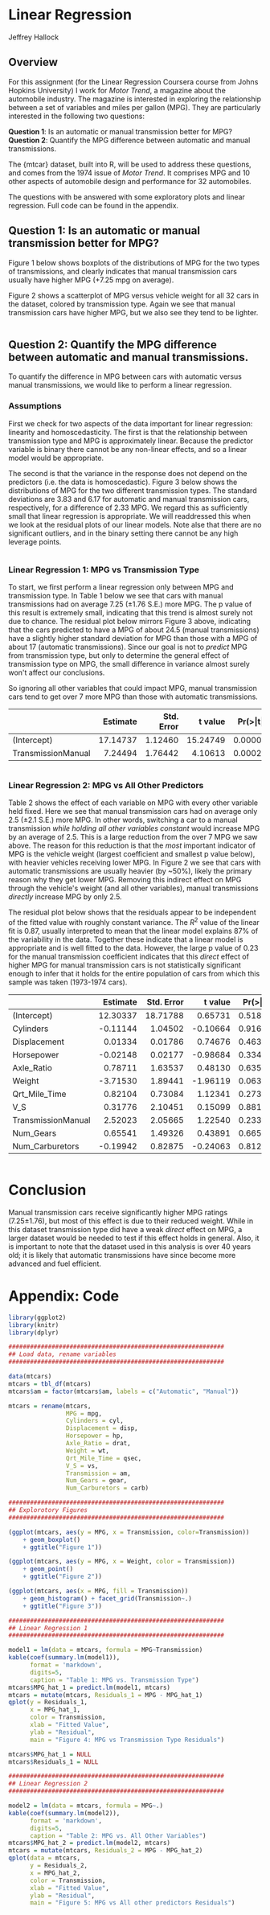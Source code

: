 # Linear Regression
Jeffrey Hallock  

## Overview

For this assignment (for the Linear Regression Coursera course from Johns Hopkins University) I work for *Motor Trend*, a magazine about the automobile industry. The magazine is interested in exploring the relationship between a set of variables and miles per gallon (MPG). They are particularly interested in the following two questions:

**Question 1**: Is an automatic or manual transmission better for MPG?  
**Question 2**: Quantify the MPG difference between automatic and manual transmissions.

The {mtcar} dataset, built into R, will be used to address these questions, and comes from the 1974 issue of *Motor Trend*. It comprises MPG and 10 other aspects of automobile design and performance for 32 automobiles.

The questions with be answered with some exploratory plots and linear regression. Full code can be found in the appendix.



## Question 1: Is an automatic or manual transmission better for MPG?

Figure 1 below shows boxplots of the distributions of MPG for the two types of transmissions, and clearly indicates that manual transmission cars usually have higher MPG (+7.25 mpg on average).

Figure 2 shows a scatterplot of MPG versus vehicle weight for all 32 cars in the dataset, colored by transmission type. Again we see that manual transmission cars have higher MPG, but we also see they tend to be lighter.


<img src="JHU_7.1_Linear_Regression_files/figure-html/unnamed-chunk-2-1.png" title="" alt="" style="display: block; margin: auto;" /><img src="JHU_7.1_Linear_Regression_files/figure-html/unnamed-chunk-2-2.png" title="" alt="" style="display: block; margin: auto;" />

## Question 2: Quantify the MPG difference between automatic and manual transmissions.

To quantify the difference in MPG between cars with automatic versus manual transmissions, we would like to perform a linear regression.

### Assumptions

First we check for two aspects of the data important for linear regression: linearity and homoscedasticity. The first is that the relationship between transmission type and MPG is approximately linear. Because the predictor variable is binary there cannot be any non-linear effects, and so a linear model would be appropriate.

The second is that the variance in the response does not depend on the predictors (i.e. the data is homoscedastic). Figure 3 below shows the distributions of MPG for the two different transmission types. The standard deviations are 3.83 and 6.17 for automatic and manual transmission cars, respectively, for a difference of 2.33 MPG. We regard this as sufficiently small that linear regression is appropriate. We will readdressed this when we look at the residual plots of our linear models. Note alse that there are no significant outliers, and in the binary setting there cannot be any high leverage points.

<img src="JHU_7.1_Linear_Regression_files/figure-html/unnamed-chunk-3-1.png" title="" alt="" style="display: block; margin: auto;" />

### Linear Regression 1: MPG vs Transmission Type

To start, we first perform a linear regression only between MPG and transmission type. In Table 1 below we see that cars with manual transmissions had on average 7.25 (±1.76 S.E.) more MPG. The p value of this result is extremely small, indicating that this trend is almost surely not due to chance. The residual plot below mirrors Figure 3 above, indicating that the cars predicted to have a MPG of about 24.5 (manual transmissions) have a slightly higher standard deviation for MPG than those with a MPG of about 17 (automatic transmissions). Since our goal is not to *predict* MPG from transmission type, but only to determine the general effect of transmission type on MPG, the small difference in variance almost surely won't affect our conclusions.

So ignoring all other variables that could impact MPG, manual transmission cars tend to get over 7 more MPG than those with automatic transmissions.


|                   | Estimate| Std. Error|  t value| Pr(>&#124;t&#124;)|
|:------------------|--------:|----------:|--------:|------------------:|
|(Intercept)        | 17.14737|    1.12460| 15.24749|            0.00000|
|TransmissionManual |  7.24494|    1.76442|  4.10613|            0.00029|

<img src="JHU_7.1_Linear_Regression_files/figure-html/unnamed-chunk-4-1.png" title="" alt="" style="display: block; margin: auto;" />

### Linear Regression 2: MPG vs All Other Predictors

Table 2 shows the effect of each variable on MPG with every other variable held fixed. Here we see that manual transmission cars had on average only 2.5 (±2.1 S.E.) more MPG. In other words, switching a car to a manual transmission *while holding all other variables constant* would increase MPG by an average of 2.5. This is a large reduction from the over 7 MPG we saw above. The reason for this reduction is that the *most* important indicator of MPG is the vehicle weight (largest coefficient and smallest p value below), with heavier vehicles receiving lower MPG. In Figure 2 we see that cars with automatic transmissions are usually heavier (by ~50%), likely the primary reason why they get lower MPG. Removing this indirect effect on MPG through the vehicle's weight (and all other variables), manual transmissions *directly* increase MPG by only 2.5.

The residual plot below shows that the residuals appear to be independent of the fitted value with roughly constant variance. The $R^2$ value of the linear fit is 0.87, usually interpreted to mean that the linear model explains 87% of the variability in the data. Together these indicate that a linear model is appropriate and is well fitted to the data. However, the large p value of 0.23 for the manual transmission coefficient indicates that this *direct* effect of higher MPG for manual transmission cars is not statistically significant enough to infer that it holds for the entire population of cars from which this sample was taken (1973-1974 cars).





|                   | Estimate| Std. Error|  t value| Pr(>&#124;t&#124;)|
|:------------------|--------:|----------:|--------:|------------------:|
|(Intercept)        | 12.30337|   18.71788|  0.65731|            0.51812|
|Cylinders          | -0.11144|    1.04502| -0.10664|            0.91609|
|Displacement       |  0.01334|    0.01786|  0.74676|            0.46349|
|Horsepower         | -0.02148|    0.02177| -0.98684|            0.33496|
|Axle_Ratio         |  0.78711|    1.63537|  0.48130|            0.63528|
|Weight             | -3.71530|    1.89441| -1.96119|            0.06325|
|Qrt_Mile_Time      |  0.82104|    0.73084|  1.12341|            0.27394|
|V_S                |  0.31776|    2.10451|  0.15099|            0.88142|
|TransmissionManual |  2.52023|    2.05665|  1.22540|            0.23399|
|Num_Gears          |  0.65541|    1.49326|  0.43891|            0.66521|
|Num_Carburetors    | -0.19942|    0.82875| -0.24063|            0.81218|

<img src="JHU_7.1_Linear_Regression_files/figure-html/unnamed-chunk-5-1.png" title="" alt="" style="display: block; margin: auto;" />


# Conclusion

Manual transmission cars receive significantly higher MPG ratings (7.25±1.76), but most of this effect is due to their reduced weight. While in this dataset transmission type did have a weak *direct* effect on MPG, a larger dataset would be needed to test if this effect holds in general. Also, it is important to note that the dataset used in this analysis is over 40 years old; it is likely that automatic transmissions have since become more advanced and fuel efficient.

# Appendix: Code




```r
library(ggplot2)
library(knitr)
library(dplyr)

############################################################
## Load data, rename variables
############################################################

data(mtcars)
mtcars = tbl_df(mtcars)
mtcars$am = factor(mtcars$am, labels = c("Automatic", "Manual"))

mtcars = rename(mtcars,
                MPG = mpg,
                Cylinders = cyl,
                Displacement = disp,
                Horsepower = hp,
                Axle_Ratio = drat,
                Weight = wt,
                Qrt_Mile_Time = qsec,
                V_S = vs,
                Transmission = am,
                Num_Gears = gear,
                Num_Carburetors = carb)

############################################################
## Explorotory Figures
############################################################

(ggplot(mtcars, aes(y = MPG, x = Transmission, color=Transmission))
    + geom_boxplot()
    + ggtitle("Figure 1"))

(ggplot(mtcars, aes(y = MPG, x = Weight, color = Transmission))
    + geom_point()
    + ggtitle("Figure 2"))

(ggplot(mtcars, aes(x = MPG, fill = Transmission))
    + geom_histogram() + facet_grid(Transmission~.)
    + ggtitle("Figure 3"))

############################################################
## Linear Regression 1
############################################################

model1 = lm(data = mtcars, formula = MPG~Transmission)
kable(coef(summary.lm(model1)),
      format = 'markdown',
      digits=5,
      caption = "Table 1: MPG vs. Transmission Type")
mtcars$MPG_hat_1 = predict.lm(model1, mtcars)
mtcars = mutate(mtcars, Residuals_1 = MPG - MPG_hat_1)
qplot(y = Residuals_1,
      x = MPG_hat_1,
      color = Transmission,
      xlab = "Fitted Value",
      ylab = "Residual",
      main = "Figure 4: MPG vs Transmission Type Residuals")

mtcars$MPG_hat_1 = NULL
mtcars$Residuals_1 = NULL

############################################################
## Linear Regression 2
############################################################

model2 = lm(data = mtcars, formula = MPG~.)
kable(coef(summary.lm(model2)),
      format = 'markdown',
      digits=5,
      caption = "Table 2: MPG vs. All Other Variables")
mtcars$MPG_hat_2 = predict.lm(model2, mtcars)
mtcars = mutate(mtcars, Residuals_2 = MPG - MPG_hat_2)
qplot(data = mtcars,
      y = Residuals_2,
      x = MPG_hat_2,
      color = Transmission,
      xlab = "Fitted Value",
      ylab = "Residual",
      main = "Figure 5: MPG vs All other predictors Residuals")
```
































